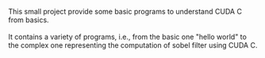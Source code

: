 This small project provide some basic programs to understand CUDA C from basics. <br> <br>
It contains a variety of programs, i.e., from the basic one "hello world" to the complex one representing the computation of sobel filter using CUDA C. <br> <br> 
